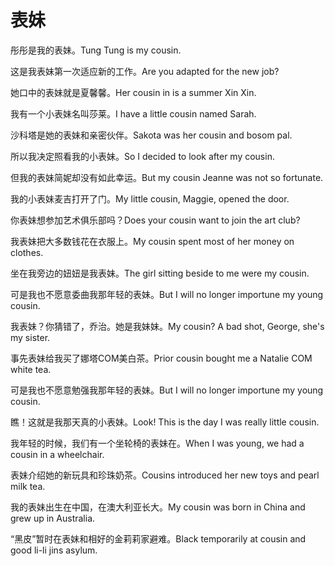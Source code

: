 # 表妹

<p><span class="chinese">彤彤是我的表妹。</span><span class="english">Tung Tung is my cousin.</span></p>

<p><span class="chinese">这是我表妹第一次适应新的工作。</span><span class="english">Are you adapted for the new job?</span></p>

<p><span class="chinese">她口中的表妹就是夏馨馨。</span><span class="english">Her cousin in is a summer Xin Xin.</span></p>

<p><span class="chinese">我有一个小表妹名叫莎莱。</span><span class="english">I have a little cousin named Sarah.</span></p>

<p><span class="chinese">沙科塔是她的表妹和亲密伙伴。</span><span class="english">Sakota was her cousin and bosom pal.</span></p>

<p><span class="chinese">所以我决定照看我的小表妹。</span><span class="english">So I decided to look after my cousin.</span></p>

<p><span class="chinese">但我的表妹简妮却没有如此幸运。</span><span class="english">But my cousin Jeanne was not so fortunate.</span></p>

<p><span class="chinese">我的小表妹麦吉打开了门。</span><span class="english">My little cousin, Maggie, opened the door.</span></p>

<p><span class="chinese">你表妹想参加艺术俱乐部吗？</span><span class="english">Does your cousin want to join the art club?</span></p>

<p><span class="chinese">我表妹把大多数钱花在衣服上。</span><span class="english">My cousin spent most of her money on clothes.</span></p>

<p><span class="chinese">坐在我旁边的妞妞是我表妹。</span><span class="english">The girl sitting beside to me were my cousin.</span></p>

<p><span class="chinese">可是我也不愿意委曲我那年轻的表妹。</span><span class="english">But I will no longer importune my young cousin.</span></p>

<p><span class="chinese">我表妹？你猜错了，乔治。她是我妹妹。</span><span class="english">My cousin? A bad shot, George, she's my sister.</span></p>

<p><span class="chinese">事先表妹给我买了娜塔COM美白茶。</span><span class="english">Prior cousin bought me a Natalie COM white tea.</span></p>

<p><span class="chinese">可是我也不愿意勉强我那年轻的表妹。</span><span class="english">But I will no longer  importune my young cousin.</span></p>

<p><span class="chinese">瞧！这就是我那天真的小表妹。</span><span class="english">Look! This is the day I was really little cousin.</span></p>

<p><span class="chinese">我年轻的时候，我们有一个坐轮椅的表妹在。</span><span class="english">When I was young, we had a cousin in a wheelchair.</span></p>

<p><span class="chinese">表妹介绍她的新玩具和珍珠奶茶。</span><span class="english">Cousins introduced her new toys and pearl milk tea.</span></p>

<p><span class="chinese">我的表妹出生在中国，在澳大利亚长大。</span><span class="english">My cousin was born in China and grew up in Australia.</span></p>

<p><span class="chinese">“黑皮”暂时在表妹和相好的金莉莉家避难。</span><span class="english">Black temporarily at cousin and good li-li jins asylum.</span></p>

